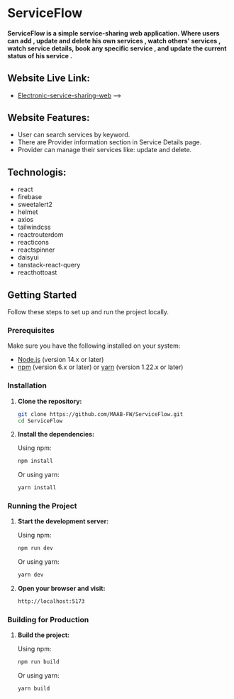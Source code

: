 # ServiceFlow
#### ServiceFlow is a simple service-sharing web application. Where users can add , update and delete his own services , watch others' services , watch service details, book any specific service , and update the current status of his service .

## Website Live Link:

-   [Electronic-service-sharing-web](https://maab-fw-assignment-11.vercel.app/)
-->
## Website Features:
-   User can search services by keyword.
-   There are Provider information section in Service Details page.
-   Provider can manage their services like: update and delete.

<!--
-   User Friendly and eye catchy Interface.
-   User can search services by keyword.
-   There are Provider information section in Service Details page.
-   User can see their all booked services list.
-   Provider can manage their services like: update and delete.

### Category: "Electronic Item Repairing Services"
-->

## Technologis:
- react
- firebase
- sweetalert2
- helmet
- axios
- tailwindcss
- reactrouterdom
- reacticons
- reactspinner
- daisyui
- tanstack-react-query
- reacthottoast

## Getting Started

Follow these steps to set up and run the project locally.

### Prerequisites

Make sure you have the following installed on your system:

- [Node.js](https://nodejs.org/) (version 14.x or later)
- [npm](https://www.npmjs.com/) (version 6.x or later) or [yarn](https://yarnpkg.com/) (version 1.22.x or later)

### Installation

1. **Clone the repository:**

    ```sh
    git clone https://github.com/MAAB-FW/ServiceFlow.git
    cd ServiceFlow
    ```

2. **Install the dependencies:**

    Using npm:
    ```sh
    npm install
    ```

    Or using yarn:
    ```sh
    yarn install
    ```

### Running the Project

1. **Start the development server:**

    Using npm:
    ```sh
    npm run dev
    ```

    Or using yarn:
    ```sh
    yarn dev
    ```

2. **Open your browser and visit:**

    ```sh
    http://localhost:5173
    ```

### Building for Production

1. **Build the project:**

    Using npm:
    ```sh
    npm run build
    ```

    Or using yarn:
    ```sh
    yarn build
    ```
